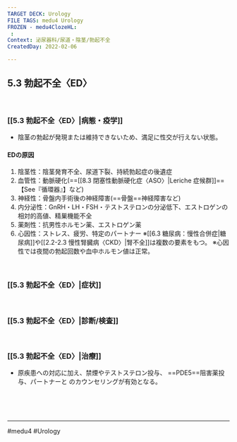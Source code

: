 ```yaml
---
TARGET DECK: Urology
FILE TAGS: medu4 Urology
FROZEN - medu4ClozeHL:
 : 
Context: 泌尿器科/尿道・陰茎/勃起不全
CreatedDay: 2022-02-06

---
```


## 5.3 勃起不全〈ED〉

<br>

### [[5.3 勃起不全〈ED〉|病態・疫学]]
* 陰茎の勃起が発現または維持できないため、満足に性交が行えない状態。
#### EDの原因
1. 陰茎性：陰茎発育不全、尿道下裂、持続勃起症の後遺症
2. 血管性：動脈硬化(==[[8.3 閉塞性動脈硬化症〈ASO〉|Leriche 症候群]]==【See『循環器』】など)
3. 神経性：骨盤内手術後の神経障害(==骨盤==神経障害など)
4. 内分泌性：GnRH・LH・FSH・テストステロンの分泌低下、エストロゲンの相対的高値、精巣機能不全 
5. 薬剤性：抗男性ホルモン薬、エストロゲン薬
6. 心因性：ストレス、疲労、特定のパートナー
※[[6.3 糖尿病：慢性合併症|糖尿病]]や[[2.2-2.3 慢性腎臓病〈CKD〉|腎不全]]は複数の要素をもつ。 
※心因性では夜間の勃起回数や血中ホルモン値は正常。
<!--ID: 1644300118928-->


<br>

### [[5.3 勃起不全〈ED〉|症状]]


<br>

### [[5.3 勃起不全〈ED〉|診断/検査]]


<br>

### [[5.3 勃起不全〈ED〉|治療]]
* 原疾患への対応に加え、禁煙やテストステロン投与、 ==PDE5==阻害薬投与、パートナーと のカウンセリングが有効となる。
 
<!--ID: 1644300118935-->


<br><br><br>

---
#medu4 #Urology 